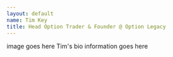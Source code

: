 ```yaml
---
layout: default
name: Tim Key
title: Head Option Trader & Founder @ Option Legacy
---
```

image goes here
Tim's bio information goes here
